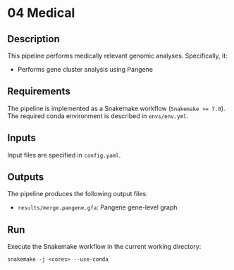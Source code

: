 # 04 Medical

## Description

This pipeline performs medically relevant genomic analyses. Specifically, it:

- Performs gene cluster analysis using Pangene

## Requirements

The pipeline is implemented as a Snakemake workflow (`Snakemake >= 7.0`). The required conda environment is described in `envs/env.yml`.

## Inputs

Input files are specified in `config.yaml`.

## Outputs

The pipeline produces the following output files:

- `results/merge.pangene.gfa`: Pangene gene-level graph

## Run

Execute the Snakemake workflow in the current working directory:
```
snakemake -j <cores> --use-conda 
```